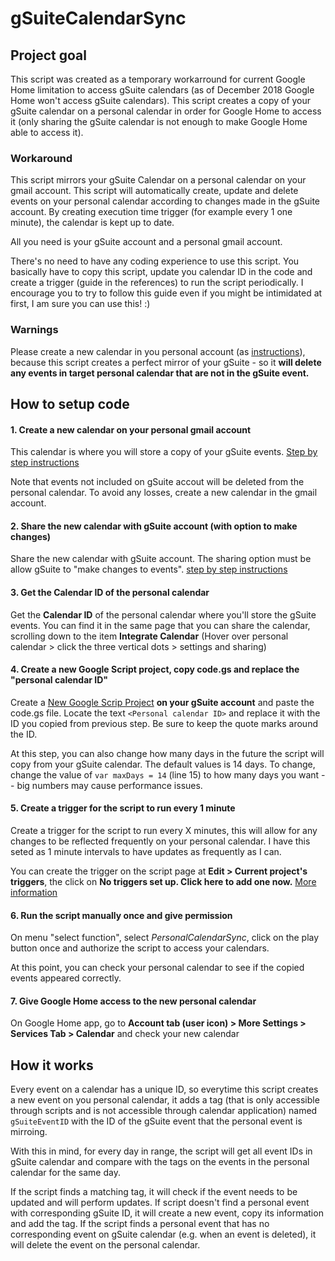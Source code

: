 # gSuiteCalendarSync
## Project goal
This script was created as a temporary workarround for current Google Home limitation to access gSuite calendars (as of December 2018 Google Home won't access gSuite calendars). This script creates a copy of your gSuite calendar on a personal calendar in order for Google Home to access it (only sharing the gSuite calendar is not enough to make Google Home able to access it).

### Workaround
This script mirrors your gSuite Calendar on a personal calendar on your gmail account. This script will automatically create, update and delete events on your personal calendar according to changes made in the gSuite account. By creating execution time trigger (for example every 1 one minute), the calendar is kept up to date.

All you need is your gSuite account and a personal gmail account.

There's no need to have any coding experience to use this script. You basically have to copy this script, update you calendar ID in the code and create a trigger (guide in the references) to run the script periodically. I encourage you to try to follow this guide even if you might be intimidated at first, I am sure you can use this! :)

### Warnings
Please create a new calendar in you personal account (as [instructions](#how-to-setup-code)), because this script creates a perfect mirror of your gSuite - so it **will delete any events in target personal calendar that are not in the gSuite event.**

## How to setup code

#### 1. Create a new calendar on your personal gmail account
This calendar is where you will store a copy of your gSuite events. [Step by step instructions](https://support.google.com/calendar/answer/37095?hl=en)

Note that events not included on gSuite accout will be deleted from the personal calendar. To avoid any losses, create a new calendar in the gmail account.

#### 2. Share the new calendar with gSuite account (with option to make changes)
Share the new calendar with gSuite account. The sharing option must be allow gSuite to "make changes to events".
[step by step instructions](https://support.google.com/calendar/answer/37082?hl=en)

#### 3. Get the Calendar ID of the personal calendar 
Get the **Calendar ID** of the personal calendar where you'll store the gSuite events.
You can find it in the same page that you can share the calendar, scrolling down to the item **Integrate Calendar** 
(Hover over personal calendar > click the three vertical dots > settings and sharing)


#### 4. Create a new Google Script project, copy code.gs and replace the "personal calendar ID"
Create a [New Google Scrip Project](https://script.google.com/intro) **on your gSuite account** and paste the code.gs file.
Locate the text `<Personal calendar ID>` and replace it with the ID you copied from previous step. Be sure to keep the quote marks around the ID.

At this step, you can also change how many days in the future the script will copy from your gSuite calendar. 
The default values is 14 days. To change, change the value of `var maxDays = 14` (line 15) to how many days you want -- big numbers may cause performance issues.


#### 5. Create a trigger for the script to run every 1 minute
Create a trigger for the script to run every X minutes, this will allow for any changes to be reflected frequently on your personal calendar. I have this seted as 1 minute intervals to have updates as frequently as I can.

You can create the trigger on the script page at **Edit > Current project's triggers**, the click on **No triggers set up. Click here to add one now.** [More information](https://developers.google.com/apps-script/guides/triggers/installable#managing_triggers_manually)

#### 6. Run the script manually once and give permission
On menu "select function", select *PersonalCalendarSync*, click on the play button once and authorize the script to access your calendars.

At this point, you can check your personal calendar to see if the copied events appeared correctly.

#### 7. Give Google Home access to the new personal calendar
On Google Home app, go to **Account tab (user icon) > More Settings > Services Tab > Calendar** and check your new calendar

## How it works
Every event on a calendar has a unique ID, so everytime this script creates a new event on you personal calendar, it adds a tag (that is only accessible through scripts and is not accessible through calendar application) named `gSuiteEventID` with the ID of the gSuite event that the personal event is mirroing.

With this in mind, for every day in range, the script will get all event IDs in gSuite calendar and compare with the tags on the events in the personal calendar for the same day.

If the script finds a matching tag, it will check if the event needs to be updated and will perform updates. If script doesn't find a personal event with corresponding gSuite ID, it will create a new event, copy its information and add the tag. If the script finds a personal event that has no corresponding event on gSuite calendar (e.g. when an event is deleted), it will delete the event on the personal calendar.

